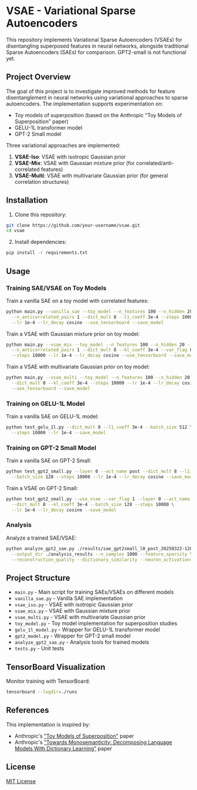 # VSAE - Variational Sparse Autoencoders

This repository implements Variational Sparse Autoencoders (VSAEs) for disentangling superposed features in neural networks, alongside traditional Sparse Autoencoders (SAEs) for comparison. GPT2-small is not functional yet.

## Project Overview

The goal of this project is to investigate improved methods for feature disentanglement in neural networks using variational approaches to sparse autoencoders. The implementation supports experimentation on:

- Toy models of superposition (based on the Anthropic "Toy Models of Superposition" paper)
- GELU-1L transformer model
- GPT-2 Small model

Three variational approaches are implemented:

1. **VSAE-Iso**: VSAE with isotropic Gaussian prior
2. **VSAE-Mix**: VSAE with Gaussian mixture prior (for correlated/anti-correlated features)
3. **VSAE-Multi**: VSAE with multivariate Gaussian prior (for general correlation structures)

## Installation

1. Clone this repository:
```bash
git clone https://github.com/your-username/vsae.git
cd vsae
```

2. Install dependencies:
```bash
pip install -r requirements.txt
```

## Usage

### Training SAE/VSAE on Toy Models

Train a vanilla SAE on a toy model with correlated features:

```bash
python main.py --vanilla_sae --toy_model --n_features 100 --n_hidden 20 --n_correlated_pairs 2 \
  --n_anticorrelated_pairs 1 --dict_mult 8 --l1_coeff 3e-4 --steps 10000 \
  --lr 1e-4 --lr_decay cosine --use_tensorboard --save_model
```

Train a VSAE with Gaussian mixture prior on toy model:

```bash
python main.py --vsae_mix --toy_model --n_features 100 --n_hidden 20 --n_correlated_pairs 2 \
  --n_anticorrelated_pairs 1 --dict_mult 8 --kl_coeff 3e-4 --var_flag 0 \
  --steps 10000 --lr 1e-4 --lr_decay cosine --use_tensorboard --save_model
```

Train a VSAE with multivariate Gaussian prior on toy model:

```bash
python main.py --vsae_multi --toy_model --n_features 100 --n_hidden 20 --corr_rate 0.5 \
  --dict_mult 8 --kl_coeff 3e-4 --steps 10000 --lr 1e-4 --lr_decay cosine \
  --use_tensorboard --save_model
```

### Training on GELU-1L Model

Train a vanilla SAE on GELU-1L model:

```bash
python test_gelu_1l.py --dict_mult 8 --l1_coeff 3e-4 --batch_size 512 \
  --steps 10000 --lr 1e-4 --save_model
```

### Training on GPT-2 Small Model

Train a vanilla SAE on GPT-2 Small:

```bash
python test_gpt2_small.py --layer 0 --act_name post --dict_mult 8 --l1_coeff 3e-4 \
  --batch_size 128 --steps 10000 --lr 1e-4 --lr_decay cosine --save_model
```

Train a VSAE on GPT-2 Small:

```bash
python test_gpt2_small.py --use_vsae --var_flag 1 --layer 0 --act_name post \
  --dict_mult 8 --kl_coeff 3e-4 --batch_size 128 --steps 10000 \
  --lr 1e-4 --lr_decay cosine --save_model
```

### Analysis

Analyze a trained SAE/VSAE:

```bash
python analyze_gpt2_sae.py ./results/sae_gpt2small_l0_post_20250322-120000.pt \
  --output_dir ./analysis_results --n_samples 1000 --feature_sparsity \
  --reconstruction_quality --dictionary_similarity --neuron_activations --latent_space
```

## Project Structure

- `main.py` - Main script for training SAEs/VSAEs on different models
- `vanilla_sae.py` - Vanilla SAE implementation
- `vsae_iso.py` - VSAE with isotropic Gaussian prior
- `vsae_mix.py` - VSAE with Gaussian mixture prior
- `vsae_multi.py` - VSAE with multivariate Gaussian prior
- `toy_model.py` - Toy model implementation for superposition studies
- `gelu_1l_model.py` - Wrapper for GELU-1L transformer model
- `gpt2_model.py` - Wrapper for GPT-2 small model
- `analyze_gpt2_sae.py` - Analysis tools for trained models
- `tests.py` - Unit tests

## TensorBoard Visualization

Monitor training with TensorBoard:

```bash
tensorboard --logdir=./runs
```

## References

This implementation is inspired by:
- Anthropic's ["Toy Models of Superposition"](https://arxiv.org/abs/2209.10652) paper
- Anthropic's ["Towards Monosemanticity: Decomposing Language Models With Dictionary Learning"](https://arxiv.org/abs/2402.14705) paper

## License

[MIT License](LICENSE)
